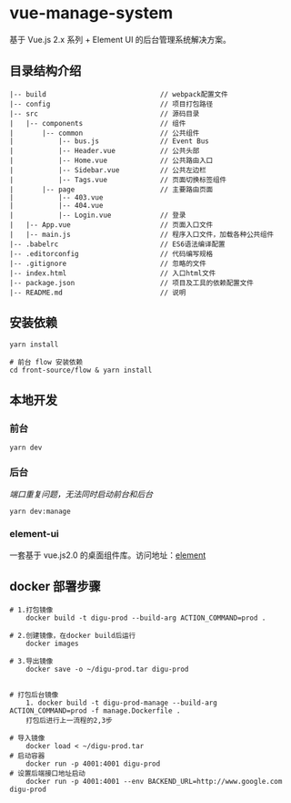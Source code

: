 # vue-manage-system

基于 Vue.js 2.x 系列 + Element UI 的后台管理系统解决方案。

## 目录结构介绍

    |-- build                            // webpack配置文件
    |-- config                           // 项目打包路径
    |-- src                              // 源码目录
    |   |-- components                   // 组件
    |       |-- common                   // 公共组件
    |           |-- bus.js           	 // Event Bus
    |           |-- Header.vue           // 公共头部
    |           |-- Home.vue           	 // 公共路由入口
    |           |-- Sidebar.vue          // 公共左边栏
    |           |-- Tags.vue           	 // 页面切换标签组件
    |       |-- page                   	 // 主要路由页面
    |           |-- 403.vue
    |           |-- 404.vue
    |           |-- Login.vue          	 // 登录
    |   |-- App.vue                      // 页面入口文件
    |   |-- main.js                      // 程序入口文件，加载各种公共组件
    |-- .babelrc                         // ES6语法编译配置
    |-- .editorconfig                    // 代码编写规格
    |-- .gitignore                       // 忽略的文件
    |-- index.html                       // 入口html文件
    |-- package.json                     // 项目及工具的依赖配置文件
    |-- README.md                        // 说明

## 安装依赖

```shell
yarn install

# 前台 flow 安装依赖
cd front-source/flow & yarn install
```

## 本地开发

### 前台

`yarn dev`

### 后台

_端口重复问题，无法同时启动前台和后台_

`yarn dev:manage`


### element-ui

一套基于 vue.js2.0 的桌面组件库。访问地址：[element](http://element.eleme.io/#/zh-CN/component/layout)

## docker 部署步骤

    # 1.打包镜像
        docker build -t digu-prod --build-arg ACTION_COMMAND=prod .
 
    # 2.创建镜像，在docker build后运行
        docker images
        
    # 3.导出镜像
        docker save -o ~/digu-prod.tar digu-prod
        
        
    # 打包后台镜像
        1. docker build -t digu-prod-manage --build-arg ACTION_COMMAND=prod -f manage.Dockerfile .  
        打包后进行上一流程的2,3步
    
    # 导入镜像
        docker load < ~/digu-prod.tar
    # 启动容器
        docker run -p 4001:4001 digu-prod
    # 设置后端接口地址启动
        docker run -p 4001:4001 --env BACKEND_URL=http://www.google.com digu-prod
 
